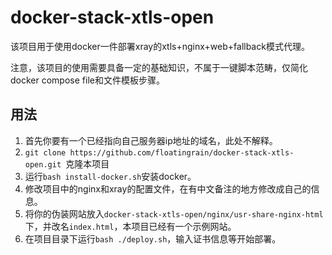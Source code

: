 # docker-stack-xtls-open

该项目用于使用docker一件部署xray的xtls+nginx+web+fallback模式代理。

注意，该项目的使用需要具备一定的基础知识，不属于一键脚本范畴，仅简化docker compose file和文件模板步骤。

## 用法

1. 首先你要有一个已经指向自己服务器ip地址的域名，此处不解释。
2. `git clone https://github.com/floatingrain/docker-stack-xtls-open.git `克隆本项目
3. 运行`bash install-docker.sh`安装docker。
4. 修改项目中的nginx和xray的配置文件，在有中文备注的地方修改成自己的信息。
5. 将你的伪装网站放入`docker-stack-xtls-open/nginx/usr-share-nginx-html`下，并改名`index.html`，本项目已经有一个示例网站。
6. 在项目目录下运行`bash ./deploy.sh`，输入证书信息等开始部署。
